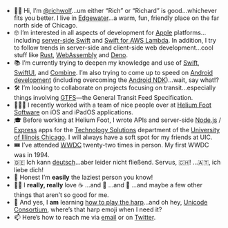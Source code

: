 - 👋🏻 Hi, I’m [@richwolf][1]…um either “Rich” or “Richard” is good…whichever fits you better. I live in [Edgewater][2]…a warm, fun, friendly place on the far north side of Chicago.
- 🤓 I’m interested in all aspects of development for [Apple][3] platforms…including [server-side Swift][4] and [Swift for AWS Lambda][5]. In addition, I try to follow trends in server-side and client-side web development…cool stuff like [Rust][6], [WebAssembly][7] and [Deno][8].
- 📚 I’m currently trying to deepen my knowledge and use of [Swift][9], [SwiftUI][10], and [Combine][11]. I’m also trying to come up to speed on [Android development][12] (including overcoming the [Android NDK][13])…wait, say what!?
- 🛠 I’m looking to collaborate on projects focusing on transit…especially things involving [GTFS][14]—the General Transit Feed Specification.
- 👨🏼‍💻 I recently worked with a team of nice people over at [Helium Foot Software][15] on iOS and iPadOS applications.
- 🎓 Before working at Helium Foot, I wrote APIs and server-side [Node.js][16] / [Express][17] apps for the [Technology Solutions][18] department of the [University of Illinois Chicago][19]. I will always have a soft spot for my friends at UIC.
- 🎟 I’ve attended [WWDC][20] twenty-two times in person. My first WWDC was in 1994.
- 🇩🇪 Ich kann [deutsch][21]…aber leider nicht fließend. Servus, 🇨🇭! …🇦🇹, ich liebe dich!
- 🛌 Honest I’m **easily** the laziest person you know!
- 👍🏻 I **really, really** love ☕️ …and 🍺 …and 🍕 …and maybe a few other things that aren’t so good for me. 
- 🎵 And yes, I **am** learning [how to play the harp][22]…and oh hey, [Unicode Consortium][23], where’s that harp emoji when I need it?
- 📫 Here’s how to reach me via [email][24] or on [Twitter][25].

[1]:  https://github.com/richwolf "Rich’s GitHub Profile"
[2]:  https://en.wikipedia.org/wiki/Edgewater,_Chicago "Edgewater"
[3]:  http://apple.com "Apple"
[4]:  https://swift.org/server/ "Server-Side Swift"
[5]:  https://github.com/swift-server/swift-aws-lambda-runtime "Swift for AWS Lambda"
[6]:  https://www.rust-lang.org "Rust"
[7]:  https://webassembly.org "WebAssembly"
[8]:  https://deno.land "Deno"
[9]:  https://swift.org "Swift"
[10]:  https://developer.apple.com/xcode/swiftui/ "SwiftUI"
[11]:  https://developer.apple.com/documentation/combine "Combine"
[12]:  https://developer.android.com "Android Development"
[13]:  https://developer.android.com/ndk "Android NDK"
[14]:  https://developers.google.com/transit/gtfs "GTFS"
[15]:  http://heliumfoot.com "Helium Foot Software"
[16]:  https://nodejs.org/en/ "Node.js"
[17]:  https://expressjs.com "Express.js"
[18]:  https://it.uic.edu/it-community/technology-solutions/ "Technology Solutions"
[19]:  https://www.uic.edu "University of Illinois Chicago"
[20]:  https://developer.apple.com/wwdc21/ "WWDC"
[21]:  https://en.wikipedia.org/wiki/German_language "German Language"
[22]:  https://muziker.org/private-music-lessons-and-workshops/ "Annette Bjorling Harp Lessons"
[23]:  https://home.unicode.org "Unicode Consortium"
[24]:  mailto:richwolf@me.com "Rich’s Email"
[25]:  http://twitter.com/richwolf "Rich’s Twitter Feed"
